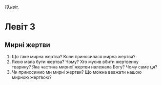 
_19.квіт._

# Левіт 3

## Мирні жертви
1. Що таке мирна жертва? Коли приносилася мирна жертва?
2. Якою мала бути жертва? Чому? Хто мусив вбити жертвенну тварину? Яка частина мирної жертви належала Богу? Чому саме ця?
3. Чи приносимио ми мирні жертви? Що можна вважати нашою мирною жертвою?
